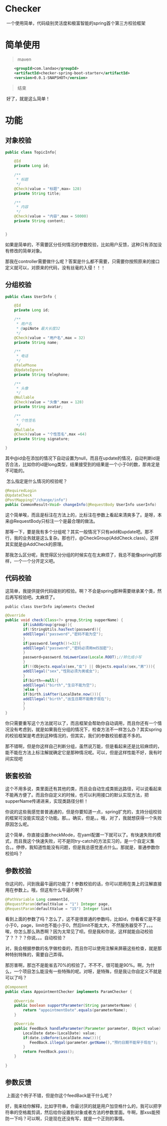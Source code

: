# Checker

​	一个使用简单，代码级别灵活度和极富智能的spring首个第三方校验框架

# 简单使用

> maven

```xml
    <groupId>com.landao</groupId>
    <artifactId>checker-spring-boot-starter</artifactId>
    <version>0.0.1-SNAPSHOT</version>
```

> 结束

​	好了，就是这么简单！

# 功能

## 对象校验

```java
public class TopicInfo{

    @Id
    private Long id;

    /**
     * 标题
     */
    @Check(value = "标题",max= 128)
    private String title;

    /**
     * 内容
     */
    @Check(value = "内容",max = 50000)
    private String content;


}
```

​	如果是简单的，不需要区分任何情况的参数校验，比如用户反馈，这种只有添加没有修改的简单对象。

​	那我在controller需要做什么呢？答案是什么都不需要，只需要你按照原来的接口定义就可以，对原来的代码，没有丝毫的入侵！！！

## 分组校验

```java
public class UserInfo {

    @Id
    private Long id;

    /**
     * 用户名
     * @apiNote 最大长度32
     */
    @Check(value = "用户名",max = 32)
    private String name;

    /**
     * 电话
     */
    @TelePhone
    @UpdateIgnore
    private String telephone;

    /**
     * 头像
     */
    @Nullable
    @Check(value = "头像",max = 128)
    private String avatar;

    /**
     * 个性签名
     */
    @Nullable
    @Check(value = "个性签名",max =64)
    private String signature;

}
```

​	其中@id会在添加的情况下自动设置为null，而且在update的情况，自动判断id是否合法，比如你的id是long类型，结果接受到的结果是一个小于0的数，那肯定是不可能的。

​	怎么指定是什么情况的校验呢？

```java
@RequiredLogin
@UpdateCheck
@PostMapping("/change/info")
public CommonResult<Void> changeInfo(@RequestBody UserInfo userInfo)
```

​	这个简单唉，而且是标注在方法上的，比标注在参数上看起来清爽多了。是呀，本来@RequestBody只标注一个是最合理的做法。

​	那等一下，要是我有多个分组呢？其实一般情况下只有add和update吧。那不行，我的业务就是这么复杂。那也行，@CheckGroup(AddCheck.class)，这样其实就是@AddCheck的原理。

​	那我怎么区分呢，我觉得区分分组的时候实在在太麻烦了，我总不能像spring的那样，一个一个分开定义吧。

## 代码校验

​	这简单，我提供提供代码级别的校验。啊？不会是spring那种需要继承某个类，然后再写校验吧。太麻烦了。

`public class UserInfo implements Checked`

```java
@Override
public void check(Class<?> group,String supperName) {
        if(isAddGroup(group)){
        if(!StringUtils.hasText(password)){
        addIllegal("password","密码不能为空");
        }
        if(password.length()!=32){
        addIllegal("password","密码必须用md5加密");
        }
        password=password.toLowerCase(Locale.ROOT);//转化成小写
        }
        if(!(Objects.equals(sex,"女") || Objects.equals(sex,"男"))){
        addIllegal("sex","性别必须为男或女");
        }
        if(birth==null){
        addIllegal("birth","生日不能为空");
        }else {
        if(birth.isAfter(LocalDate.now())){
        addIllegal("birth","出生日期不能晚于现在");
        }
        }
}

```

​	你只需要重写这个方法就可以了，而且框架会帮助你自动调用，而且你还有一个情况没有考虑到，就是如果我在分组的情况下，检查方法不一样怎么办？其实spring的校验框架是考虑到这种情况的，但其实，我们的参数校验都差不多的。

​	那不错啊，但是你这样自己判断分组，虽然说万能，但是看起来还是比较麻烦的，能不能在方法上标注解就确定它是那种情况呢。可以，但是这样性能不好，我有时间实现吧

## 嵌套校验

​	这个不用多说，类里面还有其他的类，而且会自动生成类抵达路径，可以说看起来不能再方便了。而且你自定义的时候，也可以利用接口的默认实现方法，把supperName传递进来，实现类路径分析！

​	你说的这些我感觉普普通通的，但是你要知道一点，spring扩充的，支持分组校验的框架可没能实现这个功能。那。。确实，但是。。哦，对了，我就想获得一个失败原因怎么呢。

​	这个简单，你直接设置checkMode，在yaml配置一下就可以了。有快速失败的模式，而且我这个快速失败，可不是同try-catch的方法实习的，是一个自定义集合。。停停，我知道性能没有问题，但是我总感觉差点什么。那就是，普通参数你校验吗？

## 参数校验

​	你这问的，问到我最牛逼的功能了！参数校验的话，你可以把用在类上的注解直接用在参数上。哦，但这有什么牛逼的啊？

```java
@PathVariable Long commentId,
@RequestParam(defaultValue = "1") Integer page,
@RequestParam(defaultValue = "15") Integer limit
```

​	看到上面的参数了吗？怎么了，这不是很普通的参数吗，比如id，你看看它是不是小于0，page，limit也不能小于0，然后limit不能太大，不然服务器受不了。。。唉，你怎么那么熟悉啊？因为太常见了呗。但是我和你说，这样就能自动校验了？？？？你说。。。自动校验？

​	对，我会根据参数的名字做检查的，而且你可以使用注解来屏蔽这些检查，就是那种特别特殊的，需要自己弄得。

​	那厉害啊，那岂不是能省去70%的校验了。不不不，很可能是90%。啊，为什么，一个项目怎么能没有一些特殊的呢。对呀，是特殊，但是我让你自定义不就是可以了吗？

```java
@Component
public class AppointmentChecker implements ParamChecker {
    
    @Override
    public boolean supportParameter(String parameterName) {
        return "appointmentDate".equals(parameterName);
    }

    @Override
    public FeedBack handleParameter(Parameter parameter, Object value) {
        LocalDate date=(LocalDate) value;
        if(date.isBefore(LocalDate.now())){
           FeedBack.illegal(parameter.getName(),"预约日期不能早于现在"); 
        }
        return FeedBack.pass();
    }
    
}
```

## 参数反馈

​	上面这个例子不错，但是你这个feedBack是干什么呢？

​	好，我来给你解释，比如字符串，你最讨厌的就是用户加空格什么的，我可以把字符串的空格裁剪调，然后给你设置到对象或者方法的参数里面。牛啊，那xss能预防一下吗？可以啊，只是现在还没有写，就是一个正则的事情。